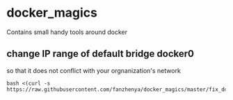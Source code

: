 # docker_magics
Contains small handy tools around docker

## change IP range of default bridge docker0

so that it does not conflict with your orgnanization's network

```
bash <(curl -s https://raw.githubusercontent.com/fanzhenya/docker_magics/master/fix_docker0.sh)
```
